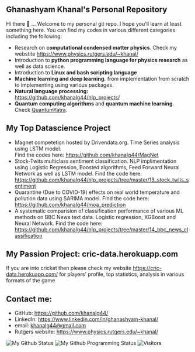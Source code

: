## Ghanashyam Khanal's Personal Repository

Hi there 👋 ... Welcome to my personal git repo. I hope you'll learn at least something here. You can find my codes in various different categories including the following:

* Research on **computational condensed matter physics**. Check my webstite https://www.physics.rutgers.edu/~khanal/
* Introduction to **python programming language for physics research** as well as data science.
* Introduction to **Linux and bash scripting language**
* **Machine learning and deep learning.** from implementation from scratch to implementing using various packages.
* **Natural language processing:** https://github.com/khanalg44/nlp_projects/
* **Quantum computing algorithms** and **quantum machine learning**. Check [QuantumYatra](https://github.com/quantumyatra/).

## My Top Datascience Project
* Magnet competetion hosted by Drivendata.org. Time Series analysis using LSTM model. <br> Find the codes here: https://github.com/khanalg44/MagNet </br>
* Stock-Twits multiclass sentiment classification. NLP implimentation using Logistic Regression, Boosted algorithms, Feed Forward Neural Network as well as LSTM model. Find the code here: https://github.com/khanalg44/nlp_projects/tree/master/13_stock_twits_sentiment
* Quarantine (Due to COVID-19) effects on real world temperature and pollution data using SARIMA model. Find the code here: https://github.com/khanalg44/moa_prediction
* A systematic comparision of classification performance of various ML methods on BBC News text data. Logistic regression, XGBoost and Neural Network. Find the code here: https://github.com/khanalg44/nlp_projects/tree/master/14_bbc_news_classification


## My Passion Project: **cric-data.herokuapp.com**
If you are into cricket then please check my website https://cric-data.herokuapp.com/ for players' profile, top statistics, analysis in various formats of the game

## Contact me:

* GitHub: https://github.com/khanalg44/
* LinkedIn: https://www.linkedin.com/in/ghanashyam-khanal/
* email: khanalg44@gmail.com
* Rutgers website: https://www.physics.rutgers.edu/~khanal/

![My Github Status](https://github-readme-stats.vercel.app/api?username=khanalg44&show_icons=true&hide_border=true)
![My Github Programming Status](https://github-readme-stats.vercel.app/api/top-langs/?username=khanalg44&show_icons=true&hide_border=true)
![Visitors](https://visitor-badge.laobi.icu/badge?page_id=khanalg44.khanalg44)
